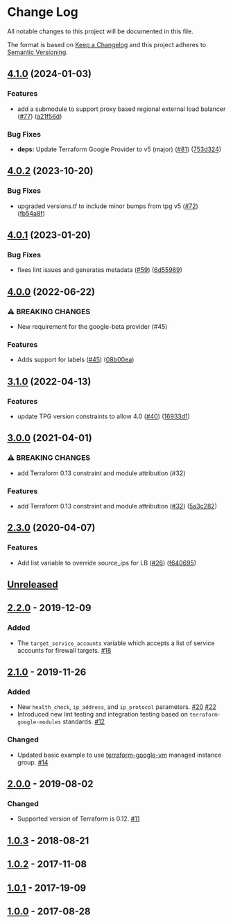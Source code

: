 # Change Log

All notable changes to this project will be documented in this file.

The format is based on [Keep a Changelog](http://keepachangelog.com/) and this
project adheres to [Semantic Versioning](http://semver.org/).

## [4.1.0](https://github.com/terraform-google-modules/terraform-google-lb/compare/v4.0.2...v4.1.0) (2024-01-03)


### Features

* add a submodule to support proxy based regional external load balancer ([#77](https://github.com/terraform-google-modules/terraform-google-lb/issues/77)) ([a21f56d](https://github.com/terraform-google-modules/terraform-google-lb/commit/a21f56de7e0776256aa6d1bbececc1aeaff6696b))


### Bug Fixes

* **deps:** Update Terraform Google Provider to v5 (major) ([#81](https://github.com/terraform-google-modules/terraform-google-lb/issues/81)) ([753d324](https://github.com/terraform-google-modules/terraform-google-lb/commit/753d324c11a44950db975bcb539c647472d5ccbe))

## [4.0.2](https://github.com/terraform-google-modules/terraform-google-lb/compare/v4.0.1...v4.0.2) (2023-10-20)


### Bug Fixes

* upgraded versions.tf to include minor bumps from tpg v5 ([#72](https://github.com/terraform-google-modules/terraform-google-lb/issues/72)) ([fb54a8f](https://github.com/terraform-google-modules/terraform-google-lb/commit/fb54a8f99968ab589c4b033a3b0be1d7b47ba634))

## [4.0.1](https://github.com/terraform-google-modules/terraform-google-lb/compare/v4.0.0...v4.0.1) (2023-01-20)


### Bug Fixes

* fixes lint issues and generates metadata ([#59](https://github.com/terraform-google-modules/terraform-google-lb/issues/59)) ([6d55969](https://github.com/terraform-google-modules/terraform-google-lb/commit/6d55969ccae1b2cdecb9aba13dcf0b3a5f4ccefd))

## [4.0.0](https://github.com/terraform-google-modules/terraform-google-lb/compare/v3.1.0...v4.0.0) (2022-06-22)


### ⚠ BREAKING CHANGES

* New requirement for the google-beta provider (#45)

### Features

* Adds support for labels ([#45](https://github.com/terraform-google-modules/terraform-google-lb/issues/45)) ([08b00ea](https://github.com/terraform-google-modules/terraform-google-lb/commit/08b00ea2c93d9427ea4b89ee9d4f392d4198e967))

## [3.1.0](https://github.com/terraform-google-modules/terraform-google-lb/compare/v3.0.0...v3.1.0) (2022-04-13)


### Features

* update TPG version constraints to allow 4.0 ([#40](https://github.com/terraform-google-modules/terraform-google-lb/issues/40)) ([16933d1](https://github.com/terraform-google-modules/terraform-google-lb/commit/16933d1b8a4286ed92e267c4308890a9421db611))

## [3.0.0](https://www.github.com/terraform-google-modules/terraform-google-lb/compare/v2.3.0...v3.0.0) (2021-04-01)


### ⚠ BREAKING CHANGES

* add Terraform 0.13 constraint and module attribution (#32)

### Features

* add Terraform 0.13 constraint and module attribution ([#32](https://www.github.com/terraform-google-modules/terraform-google-lb/issues/32)) ([5a3c282](https://www.github.com/terraform-google-modules/terraform-google-lb/commit/5a3c2821cb99e79247c270a812f78aaad3b8d773))

## [2.3.0](https://www.github.com/terraform-google-modules/terraform-google-lb/compare/v2.2.0...v2.3.0) (2020-04-07)


### Features

* Add list variable to override source_ips for LB ([#26](https://www.github.com/terraform-google-modules/terraform-google-lb/issues/26)) ([f640695](https://www.github.com/terraform-google-modules/terraform-google-lb/commit/f640695cd972cb3ba496582c88acc136b13fdf0c))

## [Unreleased]

## [2.2.0] - 2019-12-09

### Added

- The `target_service_accounts` variable which accepts a list of service accounts for firewall targets. [#18]

## [2.1.0] - 2019-11-26

### Added

- New `health_check`, `ip_address`, and `ip_protocol` parameters. [#20] [#22]
- Introduced new lint testing and integration testing based on `terraform-google-modules` standards. [#12]

### Changed

- Updated basic example to use [terraform-google-vm](https://github.com/terraform-google-modules/terraform-google-vm) managed instance group. [#14]

## [2.0.0] - 2019-08-02

### Changed

- Supported version of Terraform is 0.12. [#11]

## [1.0.3] - 2018-08-21


## [1.0.2] - 2017-11-08


## [1.0.1] - 2017-19-09


## [1.0.0] - 2017-08-28


[Unreleased]: https://github.com/GoogleCloudPlatform/terraform-google-lb/compare/v2.2.0...HEAD
[2.2.0]: https://github.com/GoogleCloudPlatform/terraform-google-lb/compare/v2.1.0...v2.2.0
[2.1.0]: https://github.com/GoogleCloudPlatform/terraform-google-lb/compare/v2.0.0...v2.1.0
[2.0.0]: https://github.com/GoogleCloudPlatform/terraform-google-lb/compare/1.0.3...v2.0.0
[1.0.3]: https://github.com/GoogleCloudPlatform/terraform-google-lb/compare/1.0.2...1.0.3
[1.0.2]: https://github.com/GoogleCloudPlatform/terraform-google-lb/compare/1.0.1...1.0.2
[1.0.1]: https://github.com/GoogleCloudPlatform/terraform-google-lb/compare/1.0.0...1.0.1
[1.0.0]: https://github.com/GoogleCloudPlatform/terraform-google-lb/releases/tag/1.0.0
[#22]: https://github.com/terraform-google-modules/terraform-google-lb/pull/22
[#20]: https://github.com/terraform-google-modules/terraform-google-lb/issues/20
[#18]: https://github.com/terraform-google-modules/terraform-google-lb/issues/18
[#14]: https://github.com/terraform-google-modules/terraform-google-lb/issues/14
[#12]: https://github.com/terraform-google-modules/terraform-google-lb/issues/12
[#11]: https://github.com/terraform-google-modules/terraform-google-lb/issues/11
